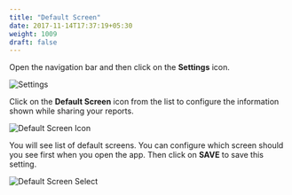 ```yaml
---
title: "Default Screen"
date: 2017-11-14T17:37:19+05:30
weight: 1009
draft: false
---
```


Open the navigation bar and then click on the **Settings** icon.

![Settings](../../../images/android/settings_icon.png "Settings")

Click on the **Default Screen** icon from the list to configure the information shown while sharing your reports.

![Default Screen Icon](../../../images/android/default_screen_icon.png "Default Screen Icon")

You will see list of default screens. You can configure which screen should you see first when you open the app. Then click on **SAVE** to save this setting.

![Default Screen Select](../../../images/android/default_screen_select.png "Default Screen Select")